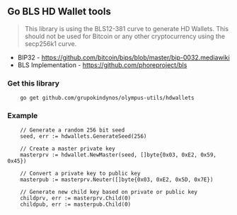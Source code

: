 Go BLS HD Wallet tools
------------------
> This library is using the BLS12-381 curve to generate HD Wallets.
> This should not be used for Bitcoin or any other cryptocurrency using the secp256k1 curve.
>
 - BIP32 - https://github.com/bitcoin/bips/blob/master/bip-0032.mediawiki
 - BLS Implementation - https://github.com/phoreproject/bls

### Get this library

        go get github.com/grupokindynos/olympus-utils/hdwallets

### Example

        // Generate a random 256 bit seed
        seed, err := hdwallets.GenerateSeed(256)

        // Create a master private key
        masterprv := hdwallet.NewMaster(seed, []byte{0x03, 0xE2, 0x59, 0x45})

        // Convert a private key to public key
        masterpub := masterprv.Neuter([]byte{0x03, 0xE2, 0x5D, 0x7E})

        // Generate new child key based on private or public key
        childprv, err := masterprv.Child(0)
        childpub, err := masterpub.Child(0)